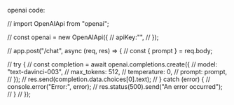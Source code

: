 openai code:

// import OpenAIApi from "openai";

// const openai = new OpenAIApi({
// apiKey:"",
// });

// app.post("/chat", async (req, res) => {
// const { prompt } = req.body;

// try {
// const completion = await openai.completions.create({
// model: "text-davinci-003",
// max_tokens: 512,
// temperature: 0,
// prompt: prompt,
// });
// res.send(completion.data.choices[0].text);
// } catch (error) {
// console.error("Error:", error);
// res.status(500).send("An error occurred");
// }
// });

